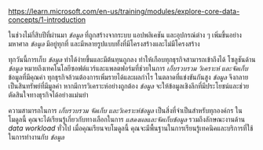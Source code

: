 https://learn.microsoft.com/en-us/training/modules/explore-core-data-concepts/1-introduction

ในช่วงไม่กี่สิบปีที่ผ่านมา _ข้อมูล_ ที่ถูกสร้างจากระบบ แอปพลิเคชัน และอุปกรณ์ต่าง ๆ เพิ่มขึ้นอย่างมหาศาล _ข้อมูล_ มีอยู่ทุกที่ และมีหลายรูปแบบทั้งที่มีโครงสร้างและไม่มีโครงสร้าง

ทุกวันนี้การเก็บ _ข้อมูล_ ทำได้ง่ายขึ้นและมีต้นทุนถูกลง ทำให้เกือบทุกธุรกิจสามารถเข้าถึงได้ โซลูชันด้าน _ข้อมูล_ หมายถึงเทคโนโลยีซอฟต์แวร์และแพลตฟอร์มที่ช่วยในการ _เก็บรวบรวม วิเคราะห์ และจัดเก็บ_ ข้อมูลที่มีคุณค่า ทุกธุรกิจล้วนต้องการเพิ่มรายได้และผลกำไร ในตลาดที่แข่งขันกันสูง _ข้อมูล_ จึงกลายเป็นสินทรัพย์ที่มีมูลค่า หากมีการวิเคราะห์อย่างถูกต้อง _ข้อมูล_ จะให้ข้อมูลเชิงลึกที่มีประโยชน์และช่วยตัดสินใจทางธุรกิจได้อย่างแม่นยำ

ความสามารถในการ _เก็บรวบรวม จัดเก็บ และวิเคราะห์ข้อมูล_ เป็นสิ่งที่จำเป็นสำหรับทุกองค์กร ในโมดูลนี้ คุณจะได้เรียนรู้เกี่ยวกับทางเลือกในการ _แสดงผลและจัดเก็บข้อมูล_ รวมถึงลักษณะงานด้าน _data workload_ ทั่วไป เมื่อคุณเรียนจบโมดูลนี้ คุณจะมีพื้นฐานในการเรียนรู้เทคนิคและบริการที่ใช้ในการทำงานกับ _ข้อมูล_


